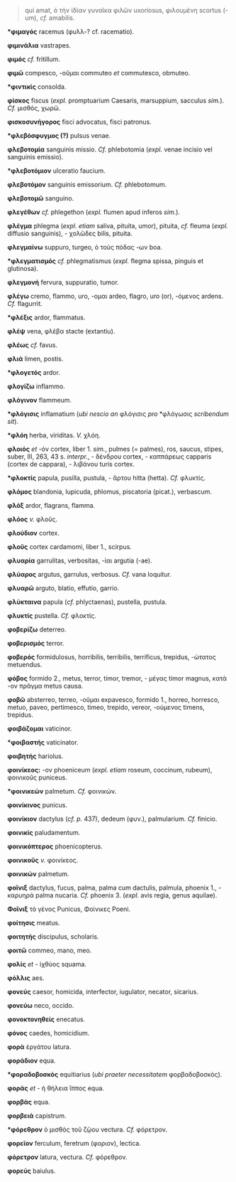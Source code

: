 > qui amat, ὁ τὴν ἰδίαν γυναῖκα φιλῶν uxoriosus, φιλουμένη scortus
> (-um), *cf.* amabilis.

**\*φιμαγός** racemus (φυλλ-? cf. racematio).

**φιμινάλια** vastrapes.

**φιμός** *cf.* fritillum.

**φιμῶ** compesco, -οῦμαι commuteo *et* commutesco, obmuteo.

**\*φιντικίς** consolda.

**φίσκος** fiscus (*expl.* promptuarium Caesaris, marsuppium, sacculus
*sim.*). *Cf.* μισθός, χωρῶ.

**φισκοσυνήγορος** fisci advocatus, fisci patronus.

**\*φλεβόσφυγμος (?)** pulsus venae.

**φλεβοτομία** sanguinis missio. *Cf.* phlebotomia (*expl.* venae
incisio vel sanguinis emissio).

**\*φλεβοτόμιον** ulceratio faucium.

**φλεβοτόμον** sanguinis emissorium. *Cf.* phlebotomum.

**φλεβοτομῶ** sanguino.

**φλεγέθων** *cf.* phlegethon (*expl.* flumen apud inferos *sim.*).

**φλέγμα** phlegma (*expl. etiam* saliva, pituita, umor), pituita, *cf.*
fleuma (*expl.* diffusio sanguinis), - χολῶδες bilis, pituita.

**φλεγμαίνω** suppuro, turgeo, ὁ τοὺς πόδας -ων boa.

**\*φλεγματισμός** *cf.* phlegmatismus (*expl.* flegma spissa, pinguis
et glutinosa).

**φλεγμονή** fervura, suppuratio, tumor.

**φλέγω** cremo, flammo, uro, -ομαι ardeo, flagro, uro (or), -όμενος
ardens. *Cf.* flagurrit.

**\*φλέξις** ardor, flammatus.

**φλέψ** vena, φλέβα stacte (extantiu).

**φλέως** *cf.* favus.

**φλιά** limen, postis.

**\*φλογετός** ardor.

**φλογίζω** inflammo.

**φλόγινον** flammeum.

**\*φλόγισις** inflamatium (*ubi nescio an* φλόγισις *pro* \*φλόγωσις
*scribendum sit*).

**\*φλόη** herba, viriditas. *V.* χλόη.

**φλοιός** *et* -όν cortex, liber 1. *sim.*, pulmes (= palmes), ros,
saucus, stipes, suber, III, 263, 43 s. *interpr.*, - δένδρου cortex, -
καππάρεως capparis (cortex de cappara), - λιβάνου turis cortex.

**\*φλοκτίς** papula, pusilla, pustula, - ἄρτου hitta (hetta). *Cf.*
φλυκτίς.

**φλόμος** blandonia, lupicuda, phlomus, piscatoria (picat.), verbascum.

**φλόξ** ardor, flagrans, flamma.

**φλόος** *v.* φλοῦς.

**φλούδιον** cortex.

**φλοῦς** cortex cardamomi, liber 1., scirpus.

**φλυαρία** garrulitas, verbositas, -ίαι argutia (-ae).

**φλύαρος** argutus, garrulus, verbosus. *Cf.* vana loquitur.

**φλυαρῶ** arguto, blatio, effutio, garrio.

**φλύκταινα** papula (*cf.* phlyctaenas), pustella, pustula.

**φλυκτίς** pustella. *Cf.* φλοκτίς.

**φοβερίζω** deterreo.

**φοβερισμός** terror.

**φοβερός** formidulosus, horribilis, terribilis, terrificus, trepidus,
-ώτατος metuendus.

**φόβος** formido 2., metus, terror, timor, tremor, - μέγας timor
magnus, κατὰ -ον πρᾶγμα metus causa.

**φοβῶ** absterreo, terreo, -οῦμαι expavesco, formido 1., horreo,
horresco, metuo, paveo, pertimesco, timeo, trepido, vereor, -ούμενος
timens, trepidus.

**φοιβάζομαι** vaticinor.

**\*φοιβαστής** vaticinator.

**φοιβητής** hariolus.

**φοινίκεος:** -ον phoeniceum (*expl. etiam* roseum, coccinum, rubeum),
φοινικοῦς puniceus.

**\*φοινικεών** palmetum. *Cf.* φοινικών.

**φοινίκινος** punicus.

**φοινίκιον** dactylus (*cf. p.* 437), dedeum (φυν.), palmularium. *Cf.*
finicio.

**φοινικίς** paludamentum.

**φοινικόπτερος** phoenicopterus.

**φοινικοῦς** *v.* φοινίκεος.

**φοινικών** palmetum.

**φοῖνιξ** dactylus, fucus, palma, palma cum dactulis, palmula, phoenix
1., - καρυηρά palma nucaria. *Cf.* phoenix 3. (*expl.* avis regia, genus
aquilae).

**Φοῖνιξ** τὸ γένος Punicus, Φοίνικες Poeni.

**φοίτησις** meatus.

**φοιτητής** discipulus, scholaris.

**φοιτῶ** commeo, mano, meo.

**φολίς** *et* - ἰχθύος squama.

**φόλλις** aes.

**φονεύς** caesor, homicida, interfector, iugulator, necator, sicarius.

**φονεύω** neco, occido.

**φονοκτονηθείς** enecatus.

**φόνος** caedes, homicidium.

**φορὰ** ἐργάτου latura.

**φοράδιον** equa.

**\*φοραδοβοσκός** equitiarius (*ubi praeter necessitatem*
φορβαδοβοσκός).

**φοράς** *et* - ἡ θήλεια ἵππος equa.

**φορβάς** equa.

**φορβειά** capistrum.

**\*φόρεθρον** ὁ μισθὸς τοῦ ζῷου vectura. *Cf.* φόρετρον.

**φορεῖον** ferculum, feretrum (φοριον), lectica.

**φόρετρον** latura, vectura. *Cf.* φόρεθρον.

**φορεύς** baiulus.
